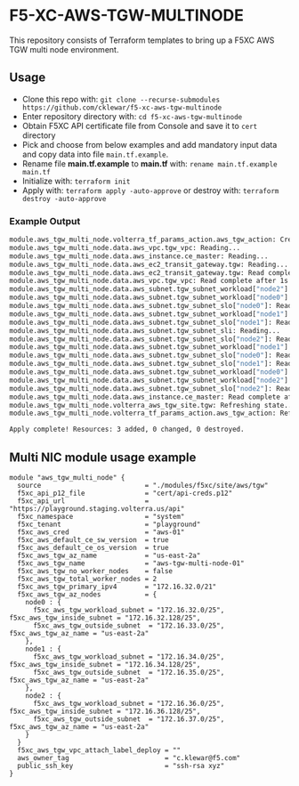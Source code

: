 # F5-XC-AWS-TGW-MULTINODE

This repository consists of Terraform templates to bring up a F5XC AWS TGW multi node environment.

## Usage

- Clone this repo with: `git clone --recurse-submodules https://github.com/cklewar/f5-xc-aws-tgw-multinode`
- Enter repository directory with: `cd f5-xc-aws-tgw-multinode`
- Obtain F5XC API certificate file from Console and save it to `cert` directory
- Pick and choose from below examples and add mandatory input data and copy data into file `main.tf.example`.
- Rename file __main.tf.example__ to __main.tf__ with: `rename main.tf.example main.tf`
- Initialize with: `terraform init`
- Apply with: `terraform apply -auto-approve` or destroy with: `terraform destroy -auto-approve`

### Example Output

```bash
module.aws_tgw_multi_node.volterra_tf_params_action.aws_tgw_action: Creation complete after 15m37s [id=f96dbc25-3581-4e48-9d64-db2ca3cd4c1c]
module.aws_tgw_multi_node.data.aws_vpc.tgw_vpc: Reading...
module.aws_tgw_multi_node.data.aws_instance.ce_master: Reading...
module.aws_tgw_multi_node.data.aws_ec2_transit_gateway.tgw: Reading...
module.aws_tgw_multi_node.data.aws_ec2_transit_gateway.tgw: Read complete after 1s [id=tgw-0887077accc0cc9d8]
module.aws_tgw_multi_node.data.aws_vpc.tgw_vpc: Read complete after 1s [id=vpc-05d58d648006d08aa]
module.aws_tgw_multi_node.data.aws_subnet.tgw_subnet_workload["node2"]: Reading...
module.aws_tgw_multi_node.data.aws_subnet.tgw_subnet_workload["node0"]: Reading...
module.aws_tgw_multi_node.data.aws_subnet.tgw_subnet_slo["node0"]: Reading...
module.aws_tgw_multi_node.data.aws_subnet.tgw_subnet_workload["node1"]: Reading...
module.aws_tgw_multi_node.data.aws_subnet.tgw_subnet_slo["node1"]: Reading...
module.aws_tgw_multi_node.data.aws_subnet.tgw_subnet_sli: Reading...
module.aws_tgw_multi_node.data.aws_subnet.tgw_subnet_slo["node2"]: Reading...
module.aws_tgw_multi_node.data.aws_subnet.tgw_subnet_workload["node1"]: Read complete after 0s [id=subnet-0962628cece15f405]
module.aws_tgw_multi_node.data.aws_subnet.tgw_subnet_slo["node0"]: Read complete after 1s [id=subnet-0e8b80781a80c42db]
module.aws_tgw_multi_node.data.aws_subnet.tgw_subnet_slo["node1"]: Read complete after 1s [id=subnet-047027533cf9398b6]
module.aws_tgw_multi_node.data.aws_subnet.tgw_subnet_workload["node0"]: Read complete after 1s [id=subnet-09d0b7a17ee2c9cfc]
module.aws_tgw_multi_node.data.aws_subnet.tgw_subnet_workload["node2"]: Read complete after 1s [id=subnet-0442b34fc4d4bff5a]
module.aws_tgw_multi_node.data.aws_subnet.tgw_subnet_slo["node2"]: Read complete after 1s [id=subnet-0db90d73a1dd4df77]
module.aws_tgw_multi_node.data.aws_instance.ce_master: Read complete after 2s [id=i-016771b511c0c2d1b]
module.aws_tgw_multi_node.volterra_aws_tgw_site.tgw: Refreshing state... [id=c0bada73-60ea-4dfb-b803-4d7c05d3a147]
module.aws_tgw_multi_node.volterra_tf_params_action.aws_tgw_action: Refreshing state... [id=f96dbc25-3581-4e48-9d64-db2ca3cd4c1c]

Apply complete! Resources: 3 added, 0 changed, 0 destroyed.
```

## Multi NIC module usage example

```hcl
module "aws_tgw_multi_node" {
  source                          = "./modules/f5xc/site/aws/tgw"
  f5xc_api_p12_file               = "cert/api-creds.p12"
  f5xc_api_url                    = "https://playground.staging.volterra.us/api"
  f5xc_namespace                  = "system"
  f5xc_tenant                     = "playground"
  f5xc_aws_cred                   = "aws-01"
  f5xc_aws_default_ce_sw_version  = true
  f5xc_aws_default_ce_os_version  = true
  f5xc_aws_tgw_az_name            = "us-east-2a"
  f5xc_aws_tgw_name               = "aws-tgw-multi-node-01"
  f5xc_aws_tgw_no_worker_nodes    = false
  f5xc_aws_tgw_total_worker_nodes = 2
  f5xc_aws_tgw_primary_ipv4       = "172.16.32.0/21"
  f5xc_aws_tgw_az_nodes           = {
    node0 : {
      f5xc_aws_tgw_workload_subnet = "172.16.32.0/25", f5xc_aws_tgw_inside_subnet = "172.16.32.128/25",
      f5xc_aws_tgw_outside_subnet  = "172.16.33.0/25", f5xc_aws_tgw_az_name = "us-east-2a"
    },
    node1 : {
      f5xc_aws_tgw_workload_subnet = "172.16.34.0/25", f5xc_aws_tgw_inside_subnet = "172.16.34.128/25",
      f5xc_aws_tgw_outside_subnet  = "172.16.35.0/25", f5xc_aws_tgw_az_name = "us-east-2a"
    },
    node2 : {
      f5xc_aws_tgw_workload_subnet = "172.16.36.0/25", f5xc_aws_tgw_inside_subnet = "172.16.36.128/25",
      f5xc_aws_tgw_outside_subnet  = "172.16.37.0/25", f5xc_aws_tgw_az_name = "us-east-2a"
    }
  }
  f5xc_aws_tgw_vpc_attach_label_deploy = ""
  aws_owner_tag                        = "c.klewar@f5.com"
  public_ssh_key                       = "ssh-rsa xyz"
}
```